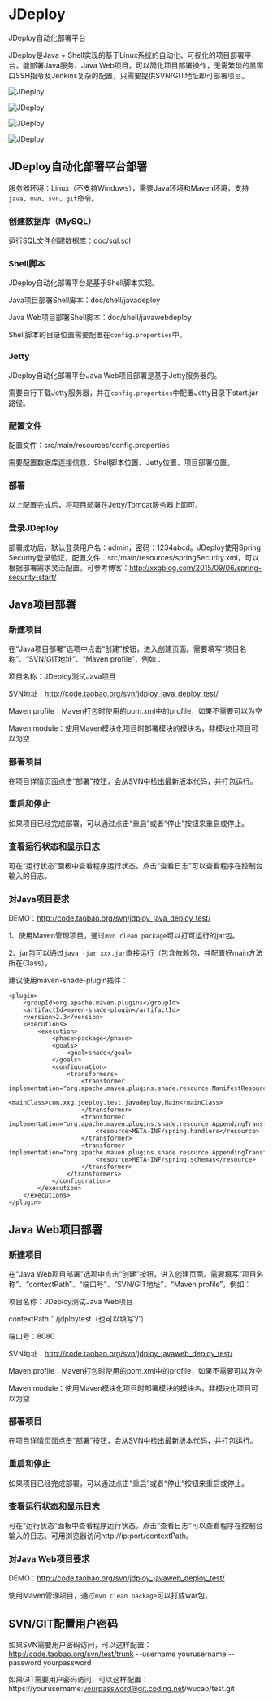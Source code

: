 # JDeploy
JDeploy自动化部署平台

JDeploy是Java + Shell实现的基于Linux系统的自动化、可视化的项目部署平台，能部署Java服务、Java Web项目，可以简化项目部署操作，无需繁琐的黑窗口SSH指令及Jenkins复杂的配置，只需要提供SVN/GIT地址即可部署项目。

![JDeploy](http://img.blog.csdn.net/20151020104553172)

![JDeploy](http://img.blog.csdn.net/20151020104628193)

![JDeploy](http://img.blog.csdn.net/20151020104709833)

![JDeploy](http://img.blog.csdn.net/20151020105031597)

## JDeploy自动化部署平台部署

服务器环境：Linux（不支持Windows），需要Java环境和Maven环境，支持`java`、`mvn`、`svn`、`git`命令。

### 创建数据库（MySQL）
运行SQL文件创建数据库：doc/sql.sql

### Shell脚本
JDeploy自动化部署平台是基于Shell脚本实现。

Java项目部署Shell脚本：doc/shell/javadeploy

Java Web项目部署Shell脚本：doc/shell/javawebdeploy

Shell脚本的目录位置需要配置在`config.properties`中。

### Jetty
JDeploy自动化部署平台Java Web项目部署是基于Jetty服务器的。

需要自行下载Jetty服务器，并在`config.properties`中配置Jetty目录下start.jar路径。

### 配置文件
配置文件：src/main/resources/config.properties

需要配置数据库连接信息、Shell脚本位置、Jetty位置、项目部署位置。

### 部署
以上配置完成后，将项目部署在Jetty/Tomcat服务器上即可。

### 登录JDeploy
部署成功后，默认登录用户名：admin，密码：1234abcd。JDeploy使用Spring Security登录验证，配置文件：src/main/resources/springSecurity.xml，可以根据部署需求灵活配置。可参考博客：http://xxgblog.com/2015/09/06/spring-security-start/

## Java项目部署
### 新建项目
在“Java项目部署”选项中点击“创建”按钮，进入创建页面。需要填写“项目名称”、“SVN/GIT地址”、“Maven profile”，例如：

项目名称：JDeploy测试Java项目

SVN地址：http://code.taobao.org/svn/jdploy_java_deploy_test/

Maven profile：Maven打包时使用的pom.xml中的profile，如果不需要可以为空

Maven module：使用Maven模块化项目时部署模块的模块名，非模块化项目可以为空

### 部署项目
在项目详情页面点击“部署”按钮，会从SVN中检出最新版本代码，并打包运行。

### 重启和停止
如果项目已经完成部署，可以通过点击“重启”或者“停止”按钮来重启或停止。

### 查看运行状态和显示日志
可在“运行状态”面板中查看程序运行状态，点击“查看日志”可以查看程序在控制台输入的日志。

### 对Java项目要求
DEMO：http://code.taobao.org/svn/jdploy_java_deploy_test/

1、使用Maven管理项目，通过`mvn clean package`可以打可运行的jar包。

2、jar包可以通过`java -jar xxx.jar`直接运行（包含依赖包，并配置好main方法所在Class）。

建议使用maven-shade-plugin插件：
```
<plugin>
	<groupId>org.apache.maven.plugins</groupId>
	<artifactId>maven-shade-plugin</artifactId>
	<version>2.3</version>
	<executions>
		<execution>
			<phase>package</phase>
			<goals>
				<goal>shade</goal>
			</goals>
			<configuration>
				<transformers>
					<transformer implementation="org.apache.maven.plugins.shade.resource.ManifestResourceTransformer">
						<mainClass>com.xxg.jdeploy.test.javadeploy.Main</mainClass>
					</transformer>
					<transformer implementation="org.apache.maven.plugins.shade.resource.AppendingTransformer">
						<resource>META-INF/spring.handlers</resource>
					</transformer>
					<transformer implementation="org.apache.maven.plugins.shade.resource.AppendingTransformer">
						<resource>META-INF/spring.schemas</resource>
					</transformer>
				</transformers>
			</configuration>
		</execution>
	</executions>
</plugin>
```

## Java Web项目部署
### 新建项目
在“Java Web项目部署”选项中点击“创建”按钮，进入创建页面。需要填写“项目名称”、“contextPath”、“端口号”、“SVN/GIT地址”、“Maven profile”，例如：

项目名称：JDeploy测试Java Web项目

contextPath：/jdploytest（也可以填写'/'）

端口号：8080

SVN地址：http://code.taobao.org/svn/jdploy_javaweb_deploy_test/

Maven profile：Maven打包时使用的pom.xml中的profile，如果不需要可以为空

Maven module：使用Maven模块化项目时部署模块的模块名，非模块化项目可以为空

### 部署项目
在项目详情页面点击“部署”按钮，会从SVN中检出最新版本代码，并打包运行。

### 重启和停止
如果项目已经完成部署，可以通过点击“重启”或者“停止”按钮来重启或停止。

### 查看运行状态和显示日志
可在“运行状态”面板中查看程序运行状态，点击“查看日志”可以查看程序在控制台输入的日志。可用浏览器访问http://ip:port/contextPath。

### 对Java Web项目要求
DEMO：http://code.taobao.org/svn/jdploy_javaweb_deploy_test/

使用Maven管理项目，通过`mvn clean package`可以打成war包。

## SVN/GIT配置用户密码
如果SVN需要用户密码访问，可以这样配置：http://code.taobao.org/svn/test/trunk --username yourusername --password yourpassword

如果GIT需要用户密码访问，可以这样配置：https://yourusername:yourpassword@git.coding.net/wucao/test.git
